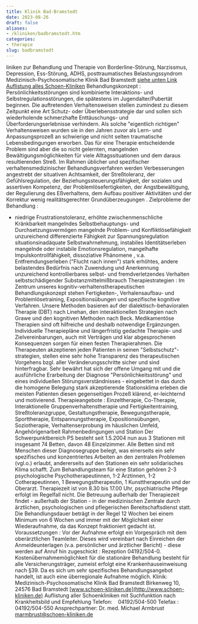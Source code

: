 ```yaml
---
title: Klinik Bad-Bramstedt
date: 2023-08-26
draft: false
aliases:
- /kliniken/badbramstedt.htm
categories:
- therapie
slug: badbramstedt
---
```

liniken zur Behandlung und Therapie von Borderline-Störung, Narzissmus, Depression, Ess-Störung, ADHS, posttraumatisches Belastungssyndrom
Medizinisch-Psychosomatische
Klinik Bad Bramstedt
[siehe unten
Link Auflistung alles Schoen-Kliniken](#schoen)
Behandlungskonzept :
Persönlichkeitsstörungen
sind kombinierte Interaktions- und Selbstregulationsstörungen, die spätestens
im Jugendalter/Pubertät beginnen. Die auftretenden Verhaltensweisen stellen
zumindest zu diesem Zeitpunkt eine Art Schutz- oder Überlebensstrategie dar und
sollen sich wiederholende schmerzhafte Enttäuschungs- und Überforderungserlebnisse
verhindern. Als solche "eigentlich richtigen" Verhaltensweisen wurden sie in
den Jahren zuvor als Lern- und Anpassungsprozeß an schwierige und nicht selten
traumatische Lebensbedingungen erworben. Das für eine Therapie entscheidende
Problem sind aber die so nicht gelernten, mangelnden Bewältigungsmöglichkeiten
für viele Alltagssituationen und dem daraus resultierenden Streß.
Im Rahmen üblicher und spezifischer
verhaltensmedizinischer Behandlungsverfahren werden Verbesserungen angestrebt
der situativen Achtsamkeit, der Streßtoleranz, der Gefühlsregulation, der
Beziehungssteuerungsfähigkeit, der sozialen und assertiven Kompetenz, der
Problemlösefertigkeiten, der Angstbewältigung, der Regulierung des Eßverhaltens,
dem Aufbau positiver Aktivitäten und der Korrektur wenig realitätsgerechter
Grundüberzeugungen .
Zielprobleme der
Behandlung :
- niedrige
    Frustrationstoleranz, erhöhte zwischenmenschliche Kränkbarkeit mangelndes
    Selbstbehauptungs- und Durchsetzungsvermögen mangelnde Problem-
    und Konfliktlösefähigkeit unzureichend
    differenzierte Fähigkeit zur Spannungsregulation situationsinadäquate
    Selbstwahrnehmung, instabiles Identitätserleben mangelnde oder
    instabile Emotionsregulation, mangelhafte Impulskontrollfähigkeit, dissoziative Phänomene
    , v.a. Entfremdungserleben ("Flucht nach innen") stark erhöhtes,
    andere belastendes Bedürfnis nach Zuwendung und Anerkennung unzureichend
    kontrollierbares selbst- und fremdverletzendes Verhalten selbstschädigender Substanzmittelmißbrauch
Therapiestrategien
:
Im Zentrum unseres
kognitiv-verhaltenstherapeutischen Behandlungskonzept stehen Fertigkeiten-,
Verhalensaufbau- und Problemlösetraining, Expositionsübungen und spezifische
kognitive Verfahren. Unsere Methoden basieren auf der dialektisch-behavioralen
Therapie (DBT) nach Linehan, den interaktionellen Strategien nach Grawe und den
kognitiven Methoden nach Beck. Medikamentöse Therapien sind oft hilfreiche und
deshalb notwendige Ergänzungen. Individuelle Therapiepläne und längerfristig
gedachte Therapie- und Zielvereinbarungen, auch mit Verträgen und klar
abgesprochenen Konsequenzen sorgen für einen festen Therapierahmen. Die
Therapeuten akzeptieren jeden Patienten in seinen "Selbstschutz"-strategien,
stellen eine sehr hohe Transparenz des therapeutischen Vorgehens bzgl. aller Veränderungsschritte
sicher und sind hinterfragbar. Sehr bewährt hat sich der offene Umgang mit und
die ausführliche Erarbeitung der Diagnose "Persönlichkeitsstörung" und
eines individuellen Störungsverständnisses - eingebettet in das durch die
homogene Belegung stark akzeptierende Stationsklima erleben die meisten
Patienten diesen gegenseitigen Prozeß klärend, er-leichternd und motivierend.
Therapieangebote :
Einzeltherapie, Co-Therapie, Interaktionelle
Gruppenverhaltenstherapie und Fertigkeitentraining, Streßtoleranzgruppe,
Gestaltungstherapie, Bewegungstherapie, Sporttherapie, Entspannungstherapie,
Expositionsübungen, Soziotherapie, Verhaltenserprobung im häuslichen Umfeld,
Angehörigenarbeit
Rahmenbedingungen
und Station
Der Schwerpunktbereich PS besteht seit 1.5.2004
nun aus 3 Stationen mit insgesamt 74 Betten, davon 48 Einzelzimmer. Alle Betten
sind mit Menschen dieser Diagnosegruppe belegt, was einerseits ein sehr
spezifisches und konzentriertes Arbeiten an den zentralen Problemen (vgl.o.)
erlaubt, andererseits auf den Stationen ein sehr solidarisches Klima schafft.
Zum Behandlungsteam für eine Station gehören 2-3 psychologische
Psychotherapeutinnen, 1-2 Ärztinnen, 1-2 Cotherapeutinnen, 1
Bewegungstherapeutin, 1 Kunsttherapeutin und der Oberarzt. Therapiezeit ist von
8.30 bis 17.00 Uhr, psychiatrische Pflege erfolgt im Regelfall nicht. Die
Betreuung außerhalb der Therapiezeit findet - außerhalb der Station - in der
medizinischen Zentrale durch ärztlichen, psychologischen und pflegerischen
Bereitschaftsdienst statt. Die Behandlungsdauer beträgt in der Regel 12 Wochen
bei einem Minimum von 6 Wochen und immer mit der Möglichkeit einer
Wiederaufnahme, da das Konzept fraktioniert gedacht ist.
Voraussetzungen :
Vor der Aufnahme erfolgt ein Vorgespräch mit dem
oberärztlichen Teamleiter. Dieses wird vereinbart nach Einreichen der
Anmeldeunterlagen (v.a. persönlicher und ärztlicher Bericht) - diese werden
auf Anruf hin zugeschickt : Rezeption 04192/504-0. Kostenübernahmemöglichkeit
für die stationäre Behandlung besteht für alle Versicherungsträger, zumeist
erfolgt eine Krankenhauseinweisung nach §39. Da es sich um sehr spezifisches
Behandlungsangebot handelt, ist auch eine überregionale Aufnahme möglich.
Klinik: Medizinisch-Psychosomatische Klinik
Bad Bramstedt Birkenweg
10, 24576 Bad Bramstedt
[www.schoen-kliniken.de](http://www.schoen-kliniken.de)
Auflistung aller Schoenkliniken mit Suchfunktion nach Krankheitsbild und Empfehlung
Telefon:    04192/504-500
Telefax :    04192/504-550
Ansprechpartner: Dr. med. Michael
Armbrust [marmbrust@schoen-kliniken.de](mailto:marmbrust@schoen-kliniken.de)
